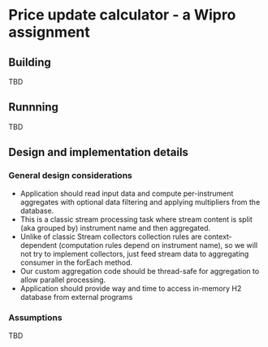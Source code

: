 Price update calculator - a Wipro assignment
============================================

Building
--------
TBD

Runnning
--------
TBD

Design and implementation details
---------------------------------

### General design considerations

* Application should read input data and compute per-instrument aggregates with optional data
  filtering and applying multipliers from the database.
* This is a classic stream processing task where stream content is split (aka grouped by) instrument
  name and then
  aggregated.
* Unlike of classic Stream<T> collectors collection rules are context-dependent (computation rules
  depend on
  instrument name), so we will not try to implement collectors, just feed stream data to aggregating
  consumer in the
  forEach method.
* Our custom aggregation code should be thread-safe for aggregation to allow parallel processing.
* Application should provide way and time to access in-memory H2 database from external programs

### Assumptions
TBD

